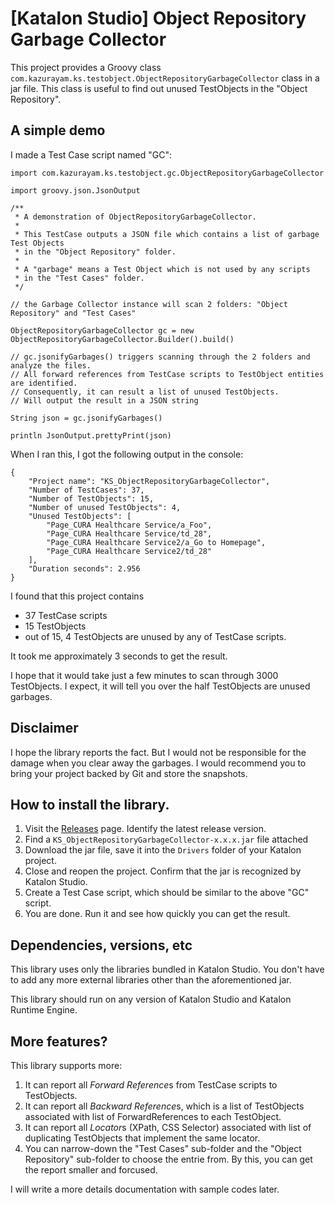 # [Katalon Studio] Object Repository Garbage Collector

This project provides a Groovy class `com.kazurayam.ks.testobject.ObjectRepositoryGarbageCollector` class
in a jar file. This class is useful to find out unused TestObjects in the "Object Repository".

## A simple demo

I made a Test Case script named "GC":

```
import com.kazurayam.ks.testobject.gc.ObjectRepositoryGarbageCollector

import groovy.json.JsonOutput

/**
 * A demonstration of ObjectRepositoryGarbageCollector.
 *
 * This TestCase outputs a JSON file which contains a list of garbage Test Objects
 * in the "Object Repository" folder.
 *
 * A "garbage" means a Test Object which is not used by any scripts
 * in the "Test Cases" folder.
 */

// the Garbage Collector instance will scan 2 folders: "Object Repository" and "Test Cases"

ObjectRepositoryGarbageCollector gc = new ObjectRepositoryGarbageCollector.Builder().build()

// gc.jsonifyGarbages() triggers scanning through the 2 folders and analyze the files.
// All forward references from TestCase scripts to TestObject entities are identified.
// Consequently, it can result a list of unused TestObjects.
// Will output the result in a JSON string

String json = gc.jsonifyGarbages()

println JsonOutput.prettyPrint(json)
```

When I ran this, I got the following output in the console:

```
{
    "Project name": "KS_ObjectRepositoryGarbageCollector",
    "Number of TestCases": 37,
    "Number of TestObjects": 15,
    "Number of unused TestObjects": 4,
    "Unused TestObjects": [
        "Page_CURA Healthcare Service/a_Foo",
        "Page_CURA Healthcare Service/td_28",
        "Page_CURA Healthcare Service2/a_Go to Homepage",
        "Page_CURA Healthcare Service2/td_28"
    ],
    "Duration seconds": 2.956
}
```

I found that this project contains

- 37 TestCase scripts
- 15 TestObjects
- out of 15, 4 TestObjects are unused by any of TestCase scripts.

It took me approximately 3 seconds to get the result.

I hope that it would take just a few minutes to scan through 3000 TestObjects. I expect, it will tell you over the half TestObjects are unused garbages.

## Disclaimer

I hope the library reports the fact. But I would not be responsible for the damage when you clear away the garbages. I would recommend you to bring your project backed by Git and store the snapshots.

## How to install the library.

1. Visit the [Releases](https://github.com/kazurayam/KS_ObjectRepositoryGarbageCollector/releases) page. Identify the latest release version.
2. Find a `KS_ObjectRepositoryGarbageCollector-x.x.x.jar` file attached
3. Download the jar file, save it into the `Drivers` folder of your Katalon project.
4. Close and reopen the project. Confirm that the jar is recognized by Katalon Studio.
5. Create a Test Case script, which should be similar to the above "GC" script.
6. You are done. Run it and see how quickly you can get the result.

## Dependencies, versions, etc

This library uses only the libraries bundled in Katalon Studio. You don't have to add any more external libraries other than the aforementioned jar.

This library should run on any version of Katalon Studio and Katalon Runtime Engine.

## More features?

This library supports more:

1. It can report all *Forward Reference*s from TestCase scripts to TestObjects.
2. It can report all *Backward Reference*s, which is a list of TestObjects associated with list of ForwardReferences to each TestObject.
3. It can report all *Locator*s (XPath, CSS Selector) associated with list of duplicating TestObjects that implement the same locator.
4. You can narrow-down the "Test Cases" sub-folder and the "Object Repository" sub-folder to choose the entrie from. By this, you can get the report smaller and forcused.

I will write a more details documentation with sample codes later.

